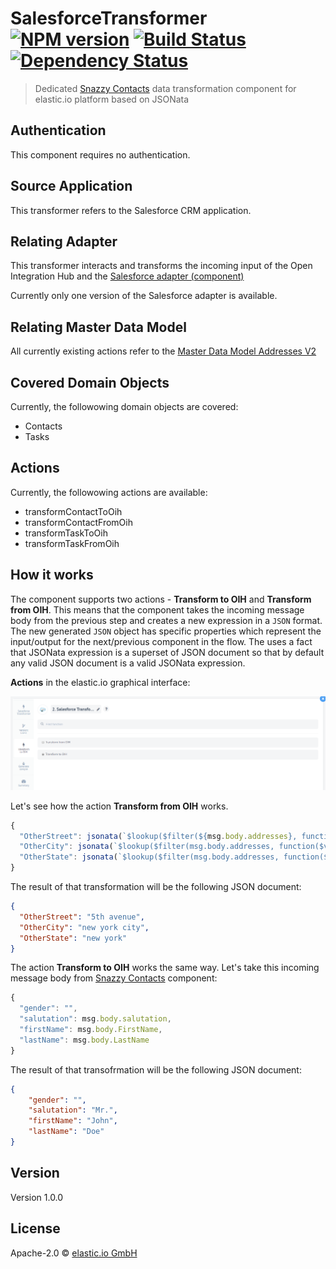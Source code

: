 # SalesforceTransformer [![NPM version][npm-image]][npm-url] [![Build Status][travis-image]][travis-url] [![Dependency Status][daviddm-image]][daviddm-url]
> Dedicated [Snazzy Contacts](https://snazzycontacts.com) data transformation component for elastic.io platform based on JSONata

## Authentication

This component requires no authentication.


## Source Application
This transformer refers to the Salesforce CRM application.

## Relating Adapter
This transformer interacts and transforms the incoming input of the Open Integration Hub and the [Salesforce adapter (component)](https://github.com/elasticio/salesforce-component)

Currently only one version of the Salesforce adapter is available.

## Relating Master Data Model
All currently existing actions refer to the [Master Data Model Addresses V2](https://github.com/openintegrationhub/Data-and-Domain-Models/tree/master/MasterDataModels/Addresses)

## Covered Domain Objects
Currently, the followowing domain objects are covered:

- Contacts
- Tasks

## Actions
Currently, the followowing actions are available:

- transformContactToOih
- transformContactFromOih
- transformTaskToOih
- transformTaskFromOih

## How it works

The component supports two actions - **Transform to OIH** and **Transform from OIH**. This means that the component takes the incoming message body from the previous step and creates a new expression in a ``JSON`` format. The new generated ``JSON`` object has specific properties which represent the input/output for the next/previous component in the flow.
The uses a fact that JSONata expression is a superset of JSON document so that by default any valid JSON document is a valid JSONata expression.

**Actions** in the elastic.io graphical interface:

![actions](Assets/Actions.png)

Let's see how the action **Transform from OIH** works.

```js
{
  "OtherStreet": jsonata(`$lookup($filter(${msg.body.addresses}, function($v) { ${$v.description} = "other"}), "street")`).evaluate(),
  "OtherCity": jsonata(`$lookup($filter(msg.body.addresses, function($v) { ${$v.description} = "other"}), "city")`).evaluate(),
  "OtherState": jsonata(`$lookup($filter(msg.body.addresses, function($v) { ${$v.description} = "other"}), "region")`).evaluate()
}
```

The result of that transformation will be the following JSON document:

```json
{
  "OtherStreet": "5th avenue",
  "OtherCity": "new york city",
  "OtherState": "new york"
}
```

The action **Transform to OIH** works the same way. Let's take this incoming message body from [Snazzy Contacts](https://snazzycontacts.com) component:

```js
{
  "gender": "",
  "salutation": msg.body.salutation,
  "firstName": msg.body.FirstName,
  "lastName": msg.body.LastName
}
```

The result of that transofrmation will be the following JSON document:

```json
{
    "gender": "",
    "salutation": "Mr.",
    "firstName": "John",
    "lastName": "Doe"
}
```

## Version

Version 1.0.0

## License

Apache-2.0 © [elastic.io GmbH](http://elastic.io)

[npm-image]: https://badge.fury.io/js/jsonata-transform-component.svg
[npm-url]: https://npmjs.org/package/jsonata-transform-component
[travis-image]: https://travis-ci.org/elasticio/jsonata-transform-component.svg?branch=master
[travis-url]: https://travis-ci.org/elasticio/jsonata-transform-component
[daviddm-image]: https://david-dm.org/elasticio/jsonata-transform-component.svg?theme=shields.io
[daviddm-url]: https://david-dm.org/elasticio/jsonata-transform-component
